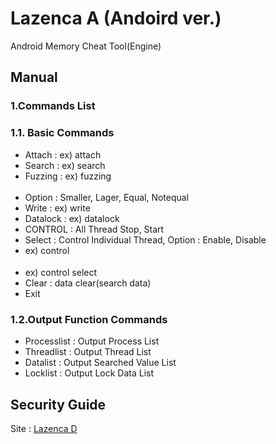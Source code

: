 # Lazenca A (Andoird ver.)
Android Memory Cheat Tool(Engine)

## Manual
### 1.Commands List
### 1.1. Basic Commands
* Attach : ex) attach <pid>
* Search : ex) search <number>
* Fuzzing : ex) fuzzing <option>
* Option : Smaller, Lager, Equal, Notequal
* Write : ex) write <number>
* Datalock : ex) datalock <address>
* CONTROL : All Thread Stop, Start
* Select : Control Individual Thread, Option : Enable, Disable
* ex) control <option>
* ex) control select <thread pid>
* Clear : data clear(search data)
* Exit 

### 1.2.Output Function Commands
* Processlist : Output Process List
* Threadlist :  Output Thread List
* Datalist : Output Searched Value List
* Locklist : Output Lock Data List

## Security Guide
Site : [Lazenca D](http://greycheatinglab.com/)
